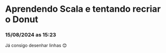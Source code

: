 # Aprendendo Scala e tentando recriar o Donut
 
### 15/08/2024 as 15:23

Já consigo desenhar linhas 😊